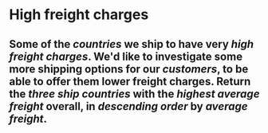 # High freight charges
## Some of the *countries* we ship to have very *high freight charges*. We'd like to investigate some more shipping options for our *customers*, to be able to offer them lower freight charges. Return the *three ship countries* with the *highest average freight* overall, in *descending order* by *average freight*.
